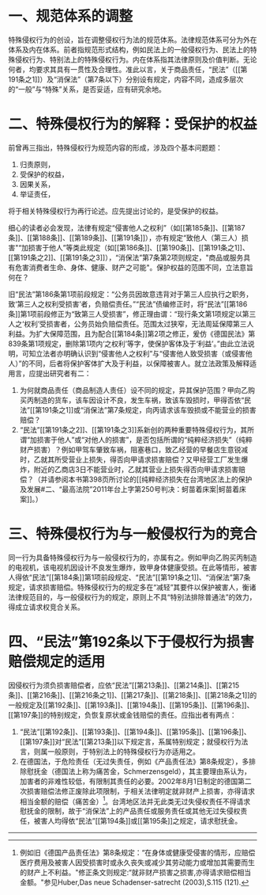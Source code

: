# 一、规范体系的调整
特殊侵权行为的创设，旨在调整侵权行为法的规范体系。法律规范体系可分为外在体系及内在体系。前者指规范形式结构，例如民法上的一般侵权行为、民法上的特殊侵权行为、特别法上的特殊侵权行为。内在体系指其法律原则及价值判断。无论何者，均要求其具有一贯性及合理性。准此以言，关于商品责任，“民法”（[[第191条之1]]）及“消保法”（第7条以下）分别设有规定，内容不同，造成多层次的“一般”与“特殊”关系，是否妥适，应有研究余地。
# 二、特殊侵权行为的解释：受保护的权益
前曾再三指出，特殊侵权行为规范内容的形成，涉及四个基本问题题：
1. 归责原则，
2. 受保护的权益，
3. 因果关系，
4. 举证责任，

将于相关特殊侵权行为再行论述。应先提出讨论的，是受保护的权益。

细心的读者必会发现，法律有规定“侵害他人之权利”（如[[第185条]]、[[第187条]]、[[第188条]]、[[第189条]]、[[第191条]]），亦有规定“致他人（第三人）损害"“加损害于他人”等类此规定（如[[第186条]]、[[第190条]]、[[第191条之1]]、[[第191条之2]]、[[第191条之3]]），“消保法”第7条第2项则规定，"商品或服务具有危害消费者生命、身体、健康、财产之可能"。保护权益的范围不同，立法意旨何在？

旧“民法”第186条第1项前段规定：“公务员因故意违背对于第三人应执行之职务，致‘第三人之权利受损害’者，负赔偿责任。”“民法”债编修正时，将“民法”[[第186条]]第1项前段修正为“致第三人受损害”，修正理由谓：“现行条文第1项规定以第三人之‘权利’受损害者，公务员始负赔偿责任。范围太过狭窄，无法周延保障第三人利益。为扩大保障范围，且为配合[[第184条]]第2项之修正，爰仿《德国民法》第839条第1项规定，删除第1项内‘之权利’等字，使保护客体及于‘利益’。”由此立法说明，可知立法者亦明确认识到“侵害他人之权利”与“侵害他人致受损害（或侵害他人）”的不同，后者将保护客体扩大及于利益，以保障被害人。就立法政策及解释适用言，应提出研究者有二：
1. 为何就商品责任（商品制造人责任）设不同的规定，异其保护范围？甲向乙购买丙制造的货车，该车因设计不良，发生车祸，致该车毁损时，甲得否依“民法”[[第191条之1]]或“消保法”第7条规定，向丙请求该车毁损或不能营业的损害赔偿？
2. “民法”[[第191条之2]]、[[第191条之3]]系新创的两种重要特殊侵权行为，其所谓“加损害于他人”或“对他人的损害”，是否包括所谓的“纯粹经济损失”（纯粹财产损害）？例如甲驾车肇致车祸，阻塞巷口，致乙经营的早餐店生意锐减时，乙就其所受营业上损失，得否向甲请求损害赔偿？又甲经营工厂发生爆炸，附近的乙商店3日不能营业时，乙就其营业上损失得否向甲请求损害赔偿？（并请参阅本书第398页所讨论的[[纯粹经济损失在台湾地区法上的保护及发展#二、“最高法院”2011年台上字第250号判决：蚵苗着床案|蚵苗着床案]]。）
# 三、特殊侵权行为与一般侵权行为的竞合
同一行为具备特殊侵权行为与一般侵权行为的，亦属有之。例如甲向乙购买丙制造的电视机，该电视机因设计不良发生爆炸，致甲身体健康受损。在此等情形，被害人得依“民法”[[第184条]]第1项前段规定、“民法”[[第191条之1]]、“消保法”第7条规定，请求损害赔偿。特殊侵权行为的规定多在“减轻”其要件以保护被害人，衡诸法律规范目的，与一般侵权行为的规定，原则上不具“特别法排除普通法”的效力，得成立请求权竞合关系。
# 四、“民法”第192条以下于侵权行为损害赔偿规定的适用
因侵权行为须负损害赔偿者，应依“民法”[[第213条]]、[[第214条]]、[[第215条]]、[[第216条]]、[[第216条之1]]、[[第217条]]、[[第218条]]、[[第218条之1]]的一般规定及[[第192条]]、[[第193条]]、[[第194条]]、[[第195条]]、[[第196条]]、[[第197条]]的特别规定，负恢复原状或金钱赔偿的责任。应指出者有两点：
1. “民法”[[第192条]]、[[第193条]]、[[第194条]]、[[第195条]]、[[第196条]]、[[第197条]]对“民法”[[第213条]]以下规定言，系属特别规定；就侵权行为法言，则属一般原则，于特别法上的特殊侵权行为亦适用之。
2. 在德国法，于危险责任（无过失责任，例如《产品责任法》第8条规定），多排除慰抚金（德国法上称为痛苦金，Schmerzensgeld），其主要理由系认为，加害者的非难性较低，有限制其责任的必要。2002年8月1日制定的德国第二次损害赔偿法修正废除此项限制，于相关法律明定就非财产上损害，亦得请求相当金额的赔偿（痛苦金）[^1]。台湾地区法并无此类无过失侵权责任不得请求慰抚金的限制，故于“消保法”上的产品责任或服务责任或其他无过失侵权责任，被害人均得依“民法”[[第194条]]或[[第195条]]之规定，请求慰抚金。
___
[^1]:例如旧《德国产品责任法》第8条规定：“在身体或健康受侵害的情形，应赔偿医疗费用及被害人因受损害时或永久丧失或减少其劳动能力或增加其需要而生的财产上不利益。"修正条文则规定:“就非财产损害之损害,亦得请求赔偿相当金额。"参见Huber,Das neue Schadenser-satrecht (2003),S.115 (121).